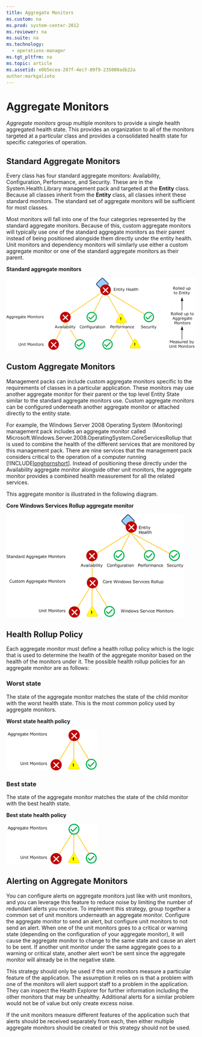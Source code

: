 ```yaml
---
title: Aggregate Monitors
ms.custom: na
ms.prod: system-center-2012
ms.reviewer: na
ms.suite: na
ms.technology: 
  - operations-manager
ms.tgt_pltfrm: na
ms.topic: article
ms.assetid: e0b5ecea-287f-4ec7-89f9-235000adb22a
author:markgalioto
---
```

# Aggregate Monitors
*Aggregate monitors* group multiple monitors to provide a single health aggregated health state. This provides an organization to all of the monitors targeted at a particular class and provides a consolidated health state for specific categories of operation.  
  
## Standard Aggregate Monitors  
Every class has four standard aggregate monitors: Availability, Configuration, Performance, and Security. These are in the System.Health.Library management pack and targeted at the **Entity** class. Because all classes inherit from the **Entity** class, all classes inherit these standard monitors. The standard set of aggregate monitors will be sufficient for most classes.  
  
Most monitors will fall into one of the four categories represented by the standard aggregate monitors. Because of this, custom aggregate monitors will typically use one of the standard aggregate monitors as their parent instead of being positioned alongside them directly under the entity health.  Unit monitors and dependency monitors will similarly use either a custom aggregate monitor or one of the standard aggregate monitors as their parent.  
  
**Standard aggregate monitors**  
  
![Standard aggregate monitors](../../om/manage/media/AuthGuide_06_StandardAggregateMonitors.gif "AuthGuide_06_StandardAggregateMonitors")  
  
## Custom Aggregate Monitors  
Management packs can include custom aggregate monitors specific to the requirements of classes in a particular application. These monitors may use another aggregate monitor for their parent or the top level Entity State similar to the standard aggregate monitors use. Custom aggregate monitors can be configured underneath another aggregate monitor or attached directly to the entity state.  
  
For example, the Windows Server 2008 Operating System \(Monitoring\) management pack includes an aggregate monitor called Microsoft.Windows.Server.2008.OperatingSystem.CoreServicesRollup that is used to combine the health of the different services that are monitored by this management pack. There are nine services that the management pack considers critical to the operation of a computer running [!INCLUDE[longhornshort](../../om/manage/includes/longhornshort_md.md)]. Instead of positioning these directly under the Availability aggregate monitor alongside other unit monitors, the aggregate monitor provides a combined health measurement for all the related services.  
  
This aggregate monitor is illustrated in the following diagram.  
  
**Core Windows Services Rollup aggregate monitor**  
  
![Custom aggregate monitors](../../om/manage/media/AuthGuide_07_CustomAggregateMonitors.gif "AuthGuide_07_CustomAggregateMonitors")  
  
## Health Rollup Policy  
Each aggregate monitor must define a health rollup policy which is the logic that is used to determine the health of the aggregate monitor based on the health of the monitors under it. The possible health rollup policies for an aggregate monitor are as follows:  
  
### Worst state  
The state of the aggregate monitor matches the state of the child monitor with the worst health state. This is the most common policy used by aggregate monitors.  
  
**Worst state health policy**  
  
![Aggregate monitor worst of health rollup policy](../../om/manage/media/AuthGuide_08_AggregateWorstOfPolicy.gif "AuthGuide_08_AggregateWorstOfPolicy")  
  
### Best state  
The state of the aggregate monitor matches the state of the child monitor with the best health state.  
  
**Best state health policy**  
  
![Aggregate monitor best of health rollup policy](../../om/manage/media/AuthGuide_09_AggregateBestOfPolicy.gif "AuthGuide_09_AggregateBestOfPolicy")  
  
## Alerting on Aggregate Monitors  
You can configure alerts on aggregate monitors just like with unit monitors, and you can leverage this feature to reduce noise by limiting the number of redundant alerts you receive. To implement this strategy, group together a common set of unit monitors underneath an aggregate monitor. Configure the aggregate monitor to send an alert, but configure unit monitors to not send an alert. When one of the unit monitors goes to a critical or warning state \(depending on the configuration of your aggregate monitor\), it will cause the aggregate monitor to change to the same state and cause an alert to be sent. If another unit monitor under the same aggregate goes to a warning or critical state, another alert won’t be sent since the aggregate monitor will already be in the negative state.  
  
This strategy should only be used if the unit monitors measure a particular feature of the application. The assumption it relies on is that a problem with one of the monitors will alert support staff to a problem in the application. They can inspect the Health Explorer for further information including the other monitors that may be unhealthy. Additional alerts for a similar problem would not be of value but only create excess noise.  
  
If the unit monitors measure different features of the application such that alerts should be received separately from each, then either multiple aggregate monitors should be created or this strategy should not be used.  
  
